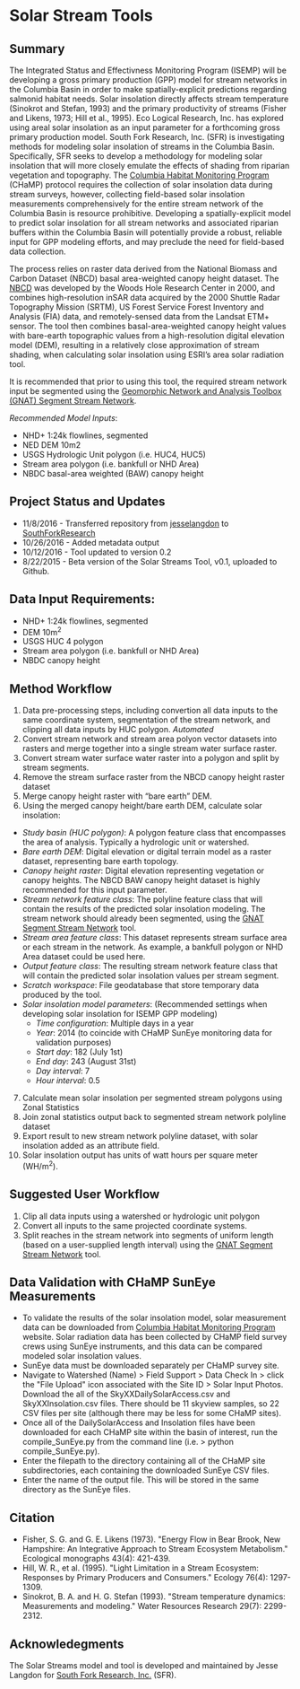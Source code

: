 # Solar Stream Tools

## Summary
The Integrated Status and Effectivness Monitoring Program (ISEMP) will be developing a gross primary production (GPP) model for stream networks in the Columbia Basin in order to make spatially-explicit predictions regarding salmonid habitat needs. Solar insolation directly affects stream temperature (Sinokrot and Stefan, 1993) and the primary productivity of streams (Fisher and Likens, 1973; Hill et al., 1995). Eco Logical Research, Inc. has explored using areal solar insolation as an input parameter for a forthcoming gross primary production model. South Fork Research, Inc. (SFR) is investigating methods for modeling solar insolation of streams in the Columbia Basin. Specifically, SFR seeks to develop a methodology for modeling solar insolation that will more closely emulate the effects of shading from riparian vegetation and topography.
The [Columbia Habitat Monitoring Program](https://www.champmonitoring.org/) (CHaMP) protocol requires the collection of solar insolation data during stream surveys, however, collecting field-based solar insolation measurements comprehensively for the entire stream network of the Columbia Basin is resource prohibitive.  Developing a spatially-explicit model to predict solar insolation for all stream networks and associated riparian buffers within the Columbia Basin will potentially provide a robust, reliable input for GPP modeling efforts, and may preclude the need for field-based data collection. 

The process relies on raster data derived from the National Biomass and Carbon Dataset (NBCD) basal area-weighted canopy height dataset.  The [NBCD](http://www.whrc.org/mapping/nbcd) was developed by the Woods Hole Research Center in 2000, and combines high-resolution inSAR data acquired by the 2000 Shuttle Radar Topography Mission (SRTM), US Forest Service Forest Inventory and Analysis (FIA) data, and remotely-sensed data from the Landsat ETM+ sensor.  The tool then combines basal-area-weighted canopy height values with bare-earth topographic values from a high-resolution digital elevation model (DEM), resulting in a relatively close approximation of stream shading, when calculating solar insolation using ESRI’s area solar radiation tool.  

It is recommended that prior to using this tool, the required stream network input be segmented using the [Geomorphic Network and Analysis Toolbox (GNAT) Segment Stream Network](https://bitbucket.org/KellyWhitehead/geomorphic-network-and-analysis-toolbox).

*Recommended Model Inputs*:
* NHD+ 1:24k flowlines, segmented
* NED DEM 10m2
* USGS Hydrologic Unit polygon (i.e. HUC4, HUC5)
* Stream area polygon (i.e. bankfull or NHD Area)
* NBDC basal-area weighted (BAW) canopy height

## Project Status and Updates
* 11/8/2016 - Transferred repository from [jesselangdon](https://github.com/jesselangdon) to [SouthForkResearch](https://github.com/SouthForkResearch) 
* 10/26/2016 - Added metadata output
* 10/12/2016 - Tool updated to version 0.2
* 8/22/2015 - Beta version of the Solar Streams Tool, v0.1, uploaded to Github.

## Data Input Requirements:
* NHD+ 1:24k flowlines, segmented
* DEM 10m<sup>2</sup>
* USGS HUC 4 polygon
* Stream area polygon (i.e. bankfull or NHD Area)
* NBDC canopy height

## Method Workflow
1. Data pre-processing steps, including convertion all data inputs to the same coordinate system, segmentation of the stream network, and clipping all data inputs by HUC polygon.
_Automated_
2. Convert stream network and stream area polyon vector datasets into rasters and merge together into a single stream water surface raster.
3. Convert stream water surface water raster into a polygon and split by stream segments.
4. Remove the stream surface raster from the NBCD canopy height raster dataset
5. Merge canopy height raster with “bare earth” DEM.
6. Using the merged canopy height/bare earth DEM, calculate solar insolation:
* *Study basin (HUC polygon)*: A polygon feature class that encompasses the area of analysis. Typically a hydrologic unit or watershed.
* *Bare earth DEM*: Digital elevation or digital terrain model as a raster dataset, representing bare earth topology.
* *Canopy height raster*: Digital elevation representing vegetation or canopy heights.  The NBCD BAW canopy height dataset is highly recommended for this input parameter.
* *Stream network feature class*: The polyline feature class that will contain the results of the predicted solar insolation modeling.  The stream network should already been segmented, using the [GNAT Segment Stream Network](https://bitbucket.org/KellyWhitehead/geomorphic-network-and-analysis-toolbox) tool.
* *Stream area feature class*: This dataset represents stream surface area or each stream in the network.  As example, a bankfull polygon or NHD Area dataset could be used here.
* *Output feature class*: The resulting stream network feature class that will contain the predicted solar insolation values per stream segment.
* *Scratch workspace*: File geodatabase that store temporary data produced by the tool.
* *Solar insolation model parameters*:
  (Recommended settings when developing solar insolation for ISEMP GPP modeling)
  * _Time configuration_: Multiple days in a year
  * _Year_: 2014 (to coincide with CHaMP SunEye monitoring data for validation purposes)
  * _Start day_: 182 (July 1st)
  * _End day_: 243 (August 31st)
  * _Day interval_: 7
  * _Hour interval_: 0.5
7. Calculate mean solar insolation per segmented stream polygons using Zonal Statistics
8. Join zonal statistics output back to segmented stream network polyline dataset
9. Export result to new stream network polyline dataset, with solar insolation added as an attribute field.
10. Solar insolation output has units of watt hours per square meter (WH/m<sup>2</sup>).

## Suggested User Workflow
1. Clip all data inputs using a watershed or hydrologic unit polygon
2. Convert all inputs to the same projected coordinate systems.
3. Split reaches in the stream network into segments of uniform length (based on a user-supplied length interval) using the [GNAT Segment Stream Network](https://bitbucket.org/KellyWhitehead/geomorphic-network-and-analysis-toolbox) tool.

## Data Validation with CHaMP SunEye Measurements
* To validate the results of the solar insolation model, solar measurement data can be downloaded from [Columbia Habitat Monitoring Program](https://www.champmonitoring.org/) website. Solar radiation data has been collected by CHaMP field survey crews using SunEye instruments, and this data can be compared modeled solar insolation values.
* SunEye data must be downloaded separately per CHaMP survey site. 
* Navigate to Watershed (Name) > Field Support > Data Check In > click the "File Upload" icon associated with the Site ID > Solar Input Photos.  Download the all of the SkyXXDailySolarAccess.csv and SkyXXInsolation.csv files.  There should be 11 skyview samples, so 22 CSV files per site (although there may be less for some CHaMP sites).
* Once all of the DailySolarAccess and Insolation files have been downloaded for each CHaMP site within the basin of interest, run the compile\_SunEye.py from the command line (i.e. > python compile\_SunEye.py).
* Enter the filepath to the directory containing all of the CHaMP site subdirectories, each containing the downloaded SunEye CSV files.
* Enter the name of the output file.  This will be stored in the same directory as the SunEye files.

## Citation
* Fisher, S. G. and G. E. Likens (1973). "Energy Flow in Bear Brook, New Hampshire: An Integrative Approach to Stream Ecosystem Metabolism." Ecological monographs 43(4): 421-439.
* Hill, W. R., et al. (1995). "Light Limitation in a Stream Ecosystem: Responses by Primary Producers and Consumers." Ecology 76(4): 1297-1309.
* Sinokrot, B. A. and H. G. Stefan (1993). "Stream temperature dynamics: Measurements and modeling." Water Resources Research 29(7): 2299-2312.

## Acknowledegments
The Solar Streams model and tool is developed and maintained by Jesse Langdon for [South Fork Research, Inc.](http://southforkresearch.org) (SFR).
